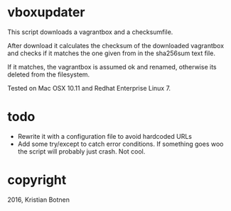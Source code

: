 vboxupdater
===========
This script downloads a vagrantbox and a checksumfile.

After download it calculates the checksum of the downloaded vagrantbox and checks if it matches the one given from
in the sha256sum text file.

If it matches, the vagrantbox is assumed ok and renamed, otherwise its deleted from the filesystem.

Tested on Mac OSX 10.11 and Redhat Enterprise Linux 7.

todo
====
* Rewrite it with a configuration file to avoid hardcoded URLs
* Add some try/except to catch error conditions. If something
goes woo the script will probably just crash. Not cool.

copyright
=========
2016, Kristian Botnen